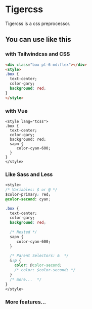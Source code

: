 # Tigercss
Tigercss is a css preprocessor.

## You can use like this

### with Tailwindcss and CSS
```html
<div class="box pt-6 md:flex"></div>
<style>
.box {
  text-center;
  color-gary;
  background: red; 
}
</style>
```

### with Vue
```vue
<style lang="tcss">
.box {
  text-center;
  color-gary;
  background: red; 
  sapn {
     color-cyan-600;
  }
}
</style>
```

### Like Sass and Less
```css
<style>
/* Variables: $ or @ */
$color-primary: red;
@color-second: cyan;

.box {
  text-center;
  color-gary;
  background: red; 
  
  /* Nested */
  sapn {
     color-cyan-600;
  }
  
  /* Parent Selectors: &  */
  &:p {
    color: @color-second;
    /* color: $color-second; */
  }
  /* more...  */
}
</style>
```

### More features...
